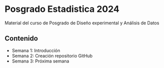 # Posgrado Estadistica 2024
Material del curso de Posgrado de Diseño experimental y Análisis de Datos

## Contenido

+ Semana 1: Introducción
+ Semana 2: Creación repositorio GitHub
+ Semana 3: Próxima semana 
